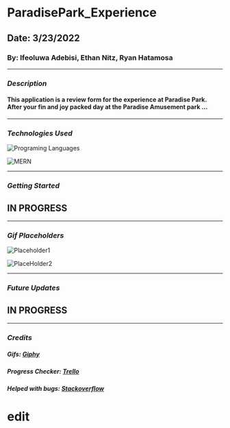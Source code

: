 # ParadisePark_Experience

## Date: 3/23/2022

### By: Ifeoluwa Adebisi, Ethan Nitz, Ryan Hatamosa

***

### ***Description***

#### This application is a review form for the experience at Paradise Park. After your fin and joy packed day at the Paradise Amusement park ...


***

### ***Technologies Used***

![Programing Languages](https://fiverr-res.cloudinary.com/images/t_main1,q_auto,f_auto,q_auto,f_auto/gigs/103827197/original/cb380c47fe8c75aff569b6afd91769850805b20a/help-you-with-your-html-css-javascript-projects.png)

![MERN](https://external-content.duckduckgo.com/iu/?u=https%3A%2F%2Fgeeksperhour.com%2Fwp-content%2Fuploads%2F2019%2F02%2Fmern-img.png&f=1&nofb=1)

***

### ***Getting Started***
## IN PROGRESS

***

### ***Gif Placeholders***

![Placeholder1](https://media0.giphy.com/media/SrmLZIT3S8oFO/giphy.gif?cid=ecf05e477zxsi4oni68oqgiszu7bafmvrel84jgoh1kcg4t8&rid=giphy.gif&ct=g)


![PlaceHolder2](https://media4.giphy.com/media/RHZqyG3nFkiAM/giphy.gif?cid=ecf05e47z2z7jgw5zur7vti8e41pzg215ipd2qg3uj6a4q5f&rid=giphy.gif&ct=g)
***

### ***Future Updates***
## IN PROGRESS

***


### ***Credits***

##### Gifs: [Giphy](https://giphy.com/)

##### Progress Checker: [Trello](https://trello.com/en-US)

##### Helped with bugs: [Stackoverflow](https://stackoverflow.com/)
# edit

